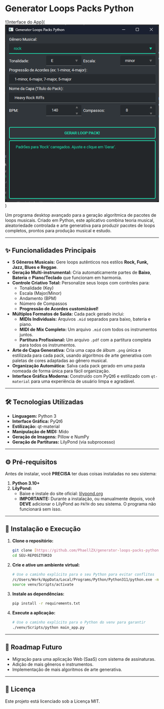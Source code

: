 # Generator Loops Packs Python

![Interface do App](![alt text](imgs/image.png))

Um programa desktop avançado para a geração algorítmica de pacotes de loops musicais. Criado em Python, este aplicativo combina teoria musical, aleatoriedade controlada e arte generativa para produzir pacotes de loops completos, prontos para produção musical e estudo.

---

## ✨ Funcionalidades Principais

* **5 Gêneros Musicais:** Gere loops autênticos nos estilos **Rock, Funk, Jazz, Blues e Reggae**.
* **Geração Multi-instrumental:** Cria automaticamente partes de **Baixo**, **Bateria** e **Piano/Teclado** que funcionam em harmonia.
* **Controle Criativo Total:** Personalize seus loops com controles para:
    * Tonalidade (Key)
    * Escala (Major/Minor)
    * Andamento (BPM)
    * Número de Compassos
    * **Progressão de Acordes customizável!**
* **Múltiplos Formatos de Saída:** Cada pack gerado inclui:
    * **MIDIs Individuais:** Arquivos `.mid` separados para baixo, bateria e piano.
    * **MIDI de Mix Completo:** Um arquivo `.mid` com todos os instrumentos juntos.
    * **Partitura Profissional:** Um arquivo `.pdf` com a partitura completa para todos os instrumentos.
* **Arte de Capa Generativa:** Cria uma capa de álbum `.png` única e estilizada para cada pack, usando algoritmos de arte generativa com paletas de cores adaptadas ao gênero musical.
* **Organização Automática:** Salva cada pack gerado em uma pasta nomeada de forma única para fácil organização.
* **Interface Gráfica Moderna:** Construído com PyQt6 e estilizado com `qt-material` para uma experiência de usuário limpa e agradável.

---

## 🛠️ Tecnologias Utilizadas

* **Linguagem:** Python 3
* **Interface Gráfica:** PyQt6
* **Estilização:** qt-material
* **Manipulação de MIDI:** Mido
* **Geração de Imagens:** Pillow e NumPy
* **Geração de Partituras:** LilyPond (via subprocesso)

---

## ⚙️ Pré-requisitos

Antes de instalar, você **PRECISA** ter duas coisas instaladas no seu sistema:

1.  **Python 3.10+**
2.  **LilyPond:**
    * Baixe e instale do site oficial: [lilypond.org](https://lilypond.org/)
    * **IMPORTANTE:** Durante a instalação, ou manualmente depois, você **DEVE** adicionar o LilyPond ao `PATH` do seu sistema. O programa não funcionará sem isso.

---

## 🚀 Instalação e Execução

1.  **Clone o repositório:**
    ```bash
    git clone [https://github.com/PhaellZX/generator-loops-packs-python](https://github.com/PhaellZX/generator-loops-packs-python.git)
    cd SEU-REPOSITORIO
    ```

2.  **Crie e ative um ambiente virtual:**
    ```bash
    # Use o caminho explícito para o seu Python para evitar conflitos
    /c/Users/Work/AppData/Local/Programs/Python/Python311/python.exe -m venv venv
    source venv/Scripts/activate
    ```

3.  **Instale as dependências:**
    ```bash
    pip install -r requirements.txt
    ```

4.  **Execute a aplicação:**
    ```bash
    # Use o caminho explícito para o Python do venv para garantir
    ./venv/Scripts/python main_app.py
    ```

---

## 🔮 Roadmap Futuro

* Migração para uma aplicação Web (SaaS) com sistema de assinaturas.
* Adição de mais gêneros e instrumentos.
* Implementação de mais algoritmos de arte generativa.

---

## 📄 Licença

Este projeto está licenciado sob a Licença MIT.
